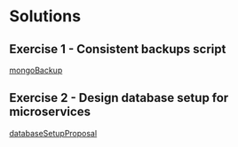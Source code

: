 # Solutions

## Exercise 1 - Consistent backups script

[mongoBackup](./mongoBackup/)

## Exercise 2 - Design database setup for microservices

[databaseSetupProposal](./databaseSetupProposal/)